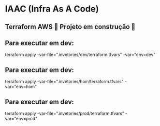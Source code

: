 # IAAC (Infra As A Code)
## Terraform AWS  :construction: Projeto em construção :construction:
## Para executar em dev:
terraform apply -var-file=".invetories/dev/terraform.tfvars" -var="env=dev"
## Para executar em dev:
terraform apply -var-file=".invetories/hom/terraform.tfvars" -var="env=hom"
## Para executar em dev:
terraform apply -var-file=".invetories/prod/terraform.tfvars" -var="env=prod"
